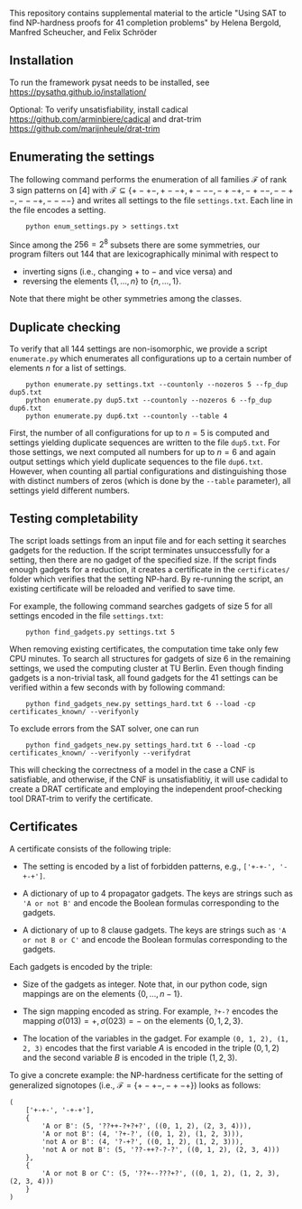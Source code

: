 This repository contains supplemental material to the article 
"Using SAT to find NP-hardness proofs for 41 completion problems"
by Helena Bergold, Manfred Scheucher, and Felix Schröder





## Installation

To run the framework pysat needs to be installed, see https://pysathq.github.io/installation/

Optional: To verify unsatisfiability,
install cadical https://github.com/arminbiere/cadical
and drat-trim https://github.com/marijnheule/drat-trim




## Enumerating the settings

The following command performs the enumeration of all families $\mathcal{F}$ of rank 3 sign patterns on $[4]$
with $`\mathcal{F} \subseteq \{+-+-,+--+,+---,-+-+,-+--,--+-,---+,----\}`$
and writes all settings to the file `settings.txt`.
Each line in the file encodes a setting.
```
    python enum_settings.py > settings.txt
```
Since among the $256 = 2^8$ subsets there are some symmetries,
our program filters out 144 that are lexicographically minimal
with respect to 

- inverting signs (i.e., changing $+$ to $-$ and vice versa) and
- reversing the elements $`\{1,\ldots,n\}`$ to $`\{n,\ldots,1\}`$.

Note that there might be other symmetries among the classes.




## Duplicate checking

To verify that all 144 settings are non-isomorphic,
we provide a script `enumerate.py` which enumerates all configurations up to a certain number of elements $n$ for a list of settings.
```
    python enumerate.py settings.txt --countonly --nozeros 5 --fp_dup dup5.txt
    python enumerate.py dup5.txt --countonly --nozeros 6 --fp_dup dup6.txt
    python enumerate.py dup6.txt --countonly --table 4
```
First, the number of all configurations for up to $n=5$ is computed and settings yielding duplicate sequences are written to the file `dup5.txt`.
For those settings, we next computed all numbers for up to $n=6$ and again output settings which yield duplicate sequences to the file `dup6.txt`.
However, when counting all partial configurations
and distinguishing those with distinct numbers of zeros
(which is done by the `--table` parameter),
all settings yield different numbers.


## Testing completability

The script loads settings from an input file
and for each setting it searches gadgets for the reduction. If the script terminates unsuccessfully for a setting, then there are no gadget of the specified size.
If the script finds enough gadgets for a reduction, it creates a certificate in the `certificates/` folder
which verifies that the setting NP-hard.
By re-running the script, an existing certificate will be reloaded and verified to save time.


For example, the following command searches gadgets of size 5 for all settings encoded in the file `settings.txt`:
```
    python find_gadgets.py settings.txt 5
```
When removing existing certificates, 
the computation time take only few CPU minutes.
To search all structures for gadgets of size 6 in the remaining settings, 
we used the computing cluster at TU Berlin. 
Even though finding gadgets is a non-trivial task, 
all found gadgets for the 41 settings
can be verified within a few seconds with by following command:
```
    python find_gadgets_new.py settings_hard.txt 6 --load -cp certificates_known/ --verifyonly
```

To exclude errors from the SAT solver, one can run
```
    python find_gadgets_new.py settings_hard.txt 6 --load -cp certificates_known/ --verifyonly --verifydrat
```
This will checking the correctness of a model in the case a CNF is satisfiable,
and otherwise, if the CNF is unsatisfiablitiy,
it will use cadidal to create a DRAT certificate and 
employing the independent proof-checking tool DRAT-trim to verify the certificate.


## Certificates

A certificate consists of the following triple:

- The setting is encoded by a list of forbidden patterns, e.g., `['+-+-', '-+-+']`.

- A dictionary of up to 4 propagator gadgets.
The keys are strings such as `'A or not B'` and encode
the Boolean formulas corresponding to the gadgets.

- A dictionary of up to 8 clause gadgets. 
The keys are strings such as `'A or not B or C'` and encode
the Boolean formulas corresponding to the gadgets.


Each gadgets is encoded by the triple:

- Size of the gadgets as integer.
Note that, in our python code, 
sign mappings are on the elements $`\{0,\ldots,n-1\}`$.

- The sign mapping encoded as string. 
For example, `?+-?` encodes the mapping
$\sigma(013)=+,\sigma(023)=-$ on the elements $`\{0,1,2,3\}`$.

- The location of the variables in the gadget.
For example `(0, 1, 2), (1, 2, 3)` encodes that the first variable $A$ is encoded in the triple $(0, 1, 2)$ and the second variable $B$ is encoded in the triple $(1, 2, 3)$.


To give a concrete example:
the NP-hardness certificate for the setting of generalized signotopes (i.e., $`\mathcal{F} = \{+-+-,-+-+\}`$) looks as follows:
```
(
    ['+-+-', '-+-+'], 
    {
        'A or B': (5, '??++-?+?+?', ((0, 1, 2), (2, 3, 4))), 
        'A or not B': (4, '?+-?', ((0, 1, 2), (1, 2, 3))), 
        'not A or B': (4, '?-+?', ((0, 1, 2), (1, 2, 3))), 
        'not A or not B': (5, '??-++?-?-?', ((0, 1, 2), (2, 3, 4)))
    }, 
    {
        'A or not B or C': (5, '??+--???+?', ((0, 1, 2), (1, 2, 3), (2, 3, 4)))
    }
)
```
